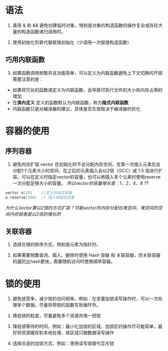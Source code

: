 # 语法
1. 善用 & 和 && 避免创建临时对象，特别是对象的构造函数的操作复杂或存在大量的构造函数递归调用时。

2. 使用初始化列表代替赋值初始化（少调用一次赋值构造函数）

## 巧用内联函数 
3. 如果函数调用频繁并且功能简单，可以定义为内联函数避免上下文切换的开销
需要注意的是：
- 如果将冗长的函数递定义为内联函数，会导致可执行文件的大小和内存占用的增加
- 在**类內定义** 定义的函数默认为内联函数，称为**隐式内联函数**
- 内联函数只是对编译器的建议，具体是否生效取决于编译器的优化

# 容器的使用
## 序列容器
1. 避免内存扩容 
vector 在初始化时不会分配内存空间，在第一次插入元素后会分配1个元素大小的空间，在之后的元素插入会以2倍（GCC）或 1.5 倍进行扩容。可以在定义时指定vector的容量，也可以再插入多个元素时使用reserve一次分配足够大小的容量。
*所以vector的容量增长是：1，2，4，8 ??*
```C++
vector a(10)    //定义时指定容量
a.reserve(100)  // 插入前指定容量
```
*为什么Vector要以2倍的方式扩容？可能vector的内存分配在堆空间，堆空间的空闲内存链表是以2倍的增长的*
## 关联容器
1. 选择合理的排序方式，特别是元素为指针时。

2. 如果需要频繁查询、插入、删除时使用 Hash 容器 和 关联容器，但关联容器的遍历比hash更快，需要随机访问时使用顺序容器。

# 锁的使用
1. 避免锁竞争，减少锁的访问频率。例如：在变量加锁读写操作时，可以一次处理多个数据。尽量将带锁的函数写到循环外。

2. 降低锁的粒度，尽量避免多个资源共用一把锁

3. 降低锁等待的时间，例如：最小化加锁的区域，加锁区的操作尽可能简单，最好将资源缓存到本地处理，锁区域只做数据读写操作

4. 选择合适的加锁方式，例如：使用读写锁替代互斥锁

